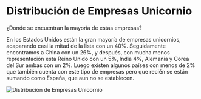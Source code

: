 <!DOCTYPE html>
<html>
<head>

</head>
<body>
    <h1>Distribución de Empresas Unicornio</h1>
    <p>¿Donde se encuentran la mayoría de estas empresas?</p>
    <p>En los Estados Unidos están la gran mayoría de empresas unicornios, acaparando casi la mitad de la lista con un 40%. Seguidamente encontramos a China con un 26%, y después, con mucha menos representación esta Reino Unido con un 5%, India 4%, Alemania y Corea del Sur ambas con un 2%. Luego existen algunos países con menos de 2% que también cuenta con este tipo de empresas pero que recién se están sumando como España, que aun no se establecen.</p>
    <img src="https://cdn.statcdn.com/Infographic/images/normal/27154.jpeg" alt="Distribución de Empresas Unicornio">
</body>
</html>
